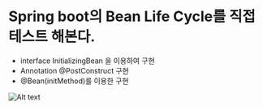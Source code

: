 # Spring boot의 Bean Life Cycle를 직접 테스트 해본다.
- interface InitializingBean 을 이용하여 구현
- Annotation @PostConstruct 구현
- @Bean(initMethod)를 이용한 구현 

![Alt text](https://monosnap.com/image/xRCTNf3J9o1lb2VoHQ8brlPKODzEJP.png)